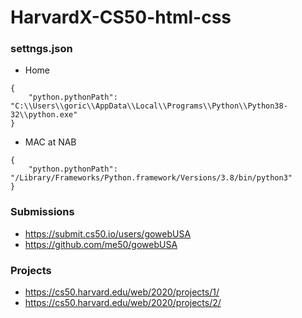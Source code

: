 # HarvardX-CS50-html-css

### settngs.json
- Home
```
{
    "python.pythonPath": "C:\\Users\\goric\\AppData\\Local\\Programs\\Python\\Python38-32\\python.exe"
}
```
- MAC at NAB
```
{
    "python.pythonPath": "/Library/Frameworks/Python.framework/Versions/3.8/bin/python3"
}
```
### Submissions
- https://submit.cs50.io/users/gowebUSA
- https://github.com/me50/gowebUSA

### Projects
- https://cs50.harvard.edu/web/2020/projects/1/
- https://cs50.harvard.edu/web/2020/projects/2/
